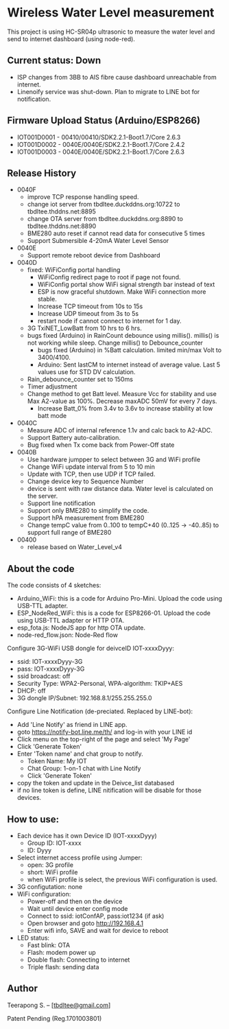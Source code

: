 # Wireless Water Level measurement
This project is using HC-SR04p ultrasonic to measure the water level and send to internet dashboard (using node-red).

## Current status: Down
 * ISP changes from 3BB to AIS fibre cause dashboard unreachable from internet.
 * Linenoify service was shut-down. Plan to migrate to LINE bot for notification. 
 
## Firmware Upload Status (Arduino/ESP8266)

* IOT001D0001 - 00410/00410/SDK2.2.1-Boot1.7/Core 2.6.3
* IOT001D0002 - 0040E/0040E/SDK2.2.1-Boot1.7/Core 2.4.2
* IOT001D0003 - 0040E/0040E/SDK2.2.1-Boot1.7/Core 2.6.3

## Release History
* 0040F
  * improve TCP response handling speed.
  * change iot server from tbdltee.duckddns.org:10722 to tbdltee.thddns.net:8895
  * change OTA server from tbdltee.duckddns.org:8890 to tbdltee.thddns.net:8890
  * BME280 auto reset if cannot read data for consecutive 5 times
  * Support Submersible 4-20mA Water Level Sensor
* 0040E
  * Support remote reboot device from Dashboard
* 0040D
  * fixed: WiFiConfig portal handling
	* WiFiConfig redirect page to root if page not found.
	* WiFiConfig portal show WiFi signal strength bar instead of text
	* ESP is now graceful shutdown. Make WiFi connection more stable.
	* Increase TCP timeout from 10s to 15s
	* Increase UDP timeout from 3s to 5s
	* restart node if cannot connect to internet for 1 day.
  * 3G TxiNET_LowBatt from 10 hrs to 6 hrs.
  * bugs fixed (Arduino) in RainCount debounce using millis(). millis() is not working while sleep. Change millis() to Debounce_counter
	* bugs fixed (Arduino) in %Batt calculation. limited min/max Volt to 3400/4100.
	* Arduino: Sent lastCM to internet instead of average value. Last 5 values use for STD DV calculation.
  * Rain_debounce_counter set to 150ms
  * Timer adjustment
  * Change method to get Batt level. Measure Vcc for stability and use Max A2-value as 100%. Decrease maxADC 50mV for every 7 days.
	* Increase Batt_0% from 3.4v to 3.6v to increase stability at low batt mode
* 0040C
  * Measure ADC of internal reference 1.1v and calc back to A2-ADC.
  * Support Battery auto-calibration.
  * Bug fixed when Tx come back from Power-Off state
* 0040B
  * Use hardware jumpper to select between 3G and WiFi profile
  * Change WiFi update interval from 5 to 10 min
  * Update with TCP, then use UDP if TCP failed.
  * Change device key to Sequence Number
  * device is sent with raw distance data. Water level is calculated on the server.
  * Support line notification
  * Support only BME280 to simplify the code. 
  * Support hPA measurement from BME280
  * Change tempC value from 0..100 to tempC+40 (0..125 -> -40..85) to support full range of BME280
* 00400
  * release based on Water_Level_v4

## About the code
The code consists of 4 sketches:
* Arduino_WiFi:       this is a code for Arduino Pro-Mini. Upload the code using USB-TTL adapter.
* ESP_NodeRed_WiFi:   this is a code for ESP8266-01. Upload the code using USB-TTL adapter or HTTP OTA.
* esp_fota.js:        NodeJS app for http OTA update.
* node-red_flow.json: Node-Red flow

Configure 3G-WiFi USB dongle for deivceID IOT-xxxxDyyy:
* ssid: IOT-xxxxDyyy-3G
* pass: IOT-xxxxDyyy-3G
* ssid broadcast: off
* Security Type: WPA2-Personal, WPA-algorithm: TKIP+AES
* DHCP: off
* 3G dongle IP/Subnet: 192.168.8.1/255.255.255.0

Configure Line Notification (de-preciated. Replaced by LINE-bot):
* Add 'Line Notify' as friend in LINE app.
* goto https://notify-bot.line.me/th/ and log-in with your LINE id
* Click menu on  the top-right of the page and select  'My Page'
* Click 'Generate Token'
* Enter 'Token name' and chat group to notify.
  * Token Name: My IOT
  * Chat Group: 1-on-1 chat with Line Notify
  * Click 'Generate Token'
* copy the token and update in the Deivce_list databased
* if no line token is define, LINE nitification will be disable for those devices.

## How to use:
* Each device has it own Device ID (IOT-xxxxDyyy)
  * Group ID: IOT-xxxx
  * ID: Dyyy
* Select internet access profile using Jumper:
  * open: 3G profile
  * short: WiFi profile
  * when WiFi profile is select, the previous WiFi configuration is used.
* 3G configutation: none
* WiFi configuration:
  * Power-off and then on the device
  * Wait until device enter config mode
  *	Connect to ssid: iotConfAP, pass:iot1234 (if ask)
  *	Open browser and goto http://192.168.4.1
  * Enter wifi info, SAVE and wait for device to reboot
* LED status:
  * Fast blink:   OTA
  * Flash:        modem power up
  * Double flash: Connecting to internet
  * Triple flash:	sending data
  
## Author

Teerapong S. –  [tbdltee@gmail.com]

Patent Pending (Reg.1701003801)

